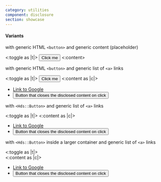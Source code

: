 ```yaml
---
category: utilities
component: disclosure
section: showcase
---
```



<section data-test-percy data-section="showcase">
  

  <h4 class="dummy-h4">Variants</h4>

  <p class="dummy-paragraph">with generic HTML
    <code class="dummy-code">&lt;button&gt;</code>
    and generic content (placeholder)</p>
  <div class="dummy-disclosure-container">
    <Hds::Disclosure>
      <:toggle as |t|>
        <button type="button" {{on "click" t.onClickToggle}}>
          Click me
          <FlightIcon @name={{if t.isOpen "chevron-up" "chevron-down"}} />
        </button>
      </:toggle>
      <:content>
        <DummyPlaceholder @text="some generic content here" @width="200" @height="90" @background="#FAFAFA" />
      </:content>
    </Hds::Disclosure>
  </div>

  <p class="dummy-paragraph">with generic HTML
    <code class="dummy-code">&lt;button&gt;</code>
    and generic list of
    <code class="dummy-code">&lt;a&gt;</code>
    links</p>
  <div class="dummy-disclosure-container">
    <Hds::Disclosure>
      <:toggle as |t|>
        <button type="button" {{on "click" t.onClickToggle}}>Click me</button>
      </:toggle>
      <:content as |c|>
        <ul class="dummy-disclosure-content-list-of-links">
          <li>
            <a href="https://google.com">Link to Google</a>
          </li>
          <li>
            <button type="button" {{on "click" c.close}}>Button that closes the disclosed content on click</button>
          </li>
        </ul>
      </:content>
    </Hds::Disclosure>
  </div>

  <p class="dummy-paragraph">with
    <code class="dummy-code">&lt;Hds::Button&gt;</code>
    and generic list of
    <code class="dummy-code">&lt;a&gt;</code>
    links</p>
  <div class="dummy-disclosure-container">
    <Hds::Disclosure>
      <:toggle as |t|>
        <Hds::Button @icon="chevron-down" @iconPosition="trailing" @text="Click me" {{on "click" t.onClickToggle}} />
      </:toggle>
      <:content as |c|>
        <ul class="dummy-disclosure-content-list-of-links">
          <li>
            <a href="https://google.com">Link to Google</a>
          </li>
          <li>
            <button type="button" {{on "click" c.close}}>Button that closes the disclosed content on click</button>
          </li>
        </ul>
      </:content>
    </Hds::Disclosure>
  </div>

  <p class="dummy-paragraph">with
    <code class="dummy-code">&lt;Hds::Button&gt;</code>
    inside a larger container and generic list of
    <code class="dummy-code">&lt;a&gt;</code>
    links</p>
  <div class="dummy-disclosure-container">
    <Hds::Disclosure>
      <:toggle as |t|>
        <div class="dummy-disclosure-button-wrapper">
          <Hds::Button @icon="chevron-down" @iconPosition="trailing" @text="Click me" {{on "click" t.onClickToggle}} />
        </div>
      </:toggle>
      <:content as |c|>
        <ul class="dummy-disclosure-content-list-of-links">
          <li>
            <a href="https://google.com">Link to Google</a>
          </li>
          <li>
            <button type="button" {{on "click" c.close}}>Button that closes the disclosed content on click</button>
          </li>
        </ul>
      </:content>
    </Hds::Disclosure>
  </div>

</section>
